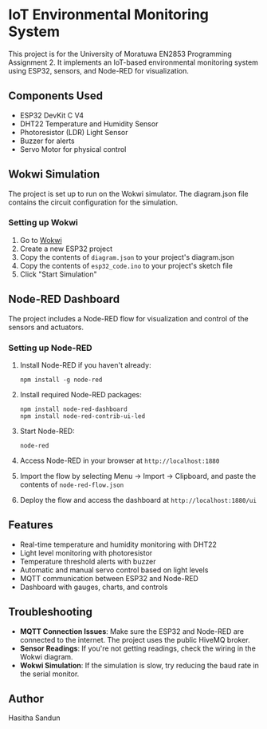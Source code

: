 # IoT Environmental Monitoring System

This project is for the University of Moratuwa EN2853 Programming Assignment 2. It implements an IoT-based environmental monitoring system using ESP32, sensors, and Node-RED for visualization.

## Components Used

- ESP32 DevKit C V4
- DHT22 Temperature and Humidity Sensor
- Photoresistor (LDR) Light Sensor
- Buzzer for alerts
- Servo Motor for physical control

## Wokwi Simulation

The project is set up to run on the Wokwi simulator. The diagram.json file contains the circuit configuration for the simulation.

### Setting up Wokwi

1. Go to [Wokwi](https://wokwi.com/)
2. Create a new ESP32 project
3. Copy the contents of `diagram.json` to your project's diagram.json
4. Copy the contents of `esp32_code.ino` to your project's sketch file
5. Click "Start Simulation"

## Node-RED Dashboard

The project includes a Node-RED flow for visualization and control of the sensors and actuators.

### Setting up Node-RED

1. Install Node-RED if you haven't already:
   ```
   npm install -g node-red
   ```

2. Install required Node-RED packages:
   ```
   npm install node-red-dashboard
   npm install node-red-contrib-ui-led
   ```

3. Start Node-RED:
   ```
   node-red
   ```

4. Access Node-RED in your browser at `http://localhost:1880`

5. Import the flow by selecting Menu → Import → Clipboard, and paste the contents of `node-red-flow.json`

6. Deploy the flow and access the dashboard at `http://localhost:1880/ui`

## Features

- Real-time temperature and humidity monitoring with DHT22
- Light level monitoring with photoresistor
- Temperature threshold alerts with buzzer
- Automatic and manual servo control based on light levels
- MQTT communication between ESP32 and Node-RED
- Dashboard with gauges, charts, and controls

## Troubleshooting

- **MQTT Connection Issues**: Make sure the ESP32 and Node-RED are connected to the internet. The project uses the public HiveMQ broker.
- **Sensor Readings**: If you're not getting readings, check the wiring in the Wokwi diagram.
- **Wokwi Simulation**: If the simulation is slow, try reducing the baud rate in the serial monitor.

## Author

Hasitha Sandun 